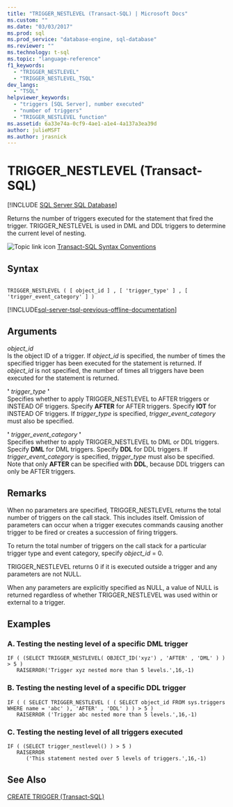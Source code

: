 ```yaml
---
title: "TRIGGER_NESTLEVEL (Transact-SQL) | Microsoft Docs"
ms.custom: ""
ms.date: "03/03/2017"
ms.prod: sql
ms.prod_service: "database-engine, sql-database"
ms.reviewer: ""
ms.technology: t-sql
ms.topic: "language-reference"
f1_keywords: 
  - "TRIGGER_NESTLEVEL"
  - "TRIGGER_NESTLEVEL_TSQL"
dev_langs: 
  - "TSQL"
helpviewer_keywords: 
  - "triggers [SQL Server], number executed"
  - "number of triggers"
  - "TRIGGER_NESTLEVEL function"
ms.assetid: 6a33e74a-0cf9-4ae1-a1e4-4a137a3ea39d
author: julieMSFT
ms.author: jrasnick
---
```

# TRIGGER_NESTLEVEL (Transact-SQL)
[!INCLUDE [SQL Server SQL Database](../../includes/applies-to-version/sql-asdb.md)]

  Returns the number of triggers executed for the statement that fired the trigger. TRIGGER_NESTLEVEL is used in DML and DDL triggers to determine the current level of nesting.  
  
 ![Topic link icon](../../database-engine/configure-windows/media/topic-link.gif "Topic link icon") [Transact-SQL Syntax Conventions](../../t-sql/language-elements/transact-sql-syntax-conventions-transact-sql.md)  
  
## Syntax  
  
```  
  
TRIGGER_NESTLEVEL ( [ object_id ] , [ 'trigger_type' ] , [ 'trigger_event_category' ] )  
```  
  
[!INCLUDE[sql-server-tsql-previous-offline-documentation](../../includes/sql-server-tsql-previous-offline-documentation.md)]

## Arguments
 *object_id*  
 Is the object ID of a trigger. If *object_id* is specified, the number of times the specified trigger has been executed for the statement is returned. If *object_id* is not specified, the number of times all triggers have been executed for the statement is returned.  
  
 **'** *trigger_type* **'**  
 Specifies whether to apply TRIGGER_NESTLEVEL to AFTER triggers or INSTEAD OF triggers. Specify **AFTER** for AFTER triggers. Specify **IOT** for INSTEAD OF triggers. If *trigger_type* is specified, *trigger_event_category* must also be specified.  
  
 **'** *trigger_event_category* **'**  
 Specifies whether to apply TRIGGER_NESTLEVEL to DML or DDL triggers. Specify **DML** for DML triggers. Specify **DDL** for DDL triggers. If *trigger_event_category* is specified, *trigger_type* must also be specified. Note that only **AFTER** can be specified with **DDL**, because DDL triggers can only be AFTER triggers.  
  
## Remarks  
 When no parameters are specified, TRIGGER_NESTLEVEL returns the total number of triggers on the call stack. This includes itself. Omission of parameters can occur when a trigger executes commands causing another trigger to be fired or creates a succession of firing triggers.  
  
 To return the total number of triggers on the call stack for a particular trigger type and event category, specify *object_id* = 0.  
  
 TRIGGER_NESTLEVEL returns 0 if it is executed outside a trigger and any parameters are not NULL.  
  
 When any parameters are explicitly specified as NULL, a value of NULL is returned regardless of whether TRIGGER_NESTLEVEL was used within or external to a trigger.  
  
## Examples  
  
### A. Testing the nesting level of a specific DML trigger  
  
```  
IF ( (SELECT TRIGGER_NESTLEVEL( OBJECT_ID('xyz') , 'AFTER' , 'DML' ) ) > 5 )  
   RAISERROR('Trigger xyz nested more than 5 levels.',16,-1)  
```  
  
### B. Testing the nesting level of a specific DDL trigger  
  
```  
IF ( ( SELECT TRIGGER_NESTLEVEL ( ( SELECT object_id FROM sys.triggers  
WHERE name = 'abc' ), 'AFTER' , 'DDL' ) ) > 5 )  
   RAISERROR ('Trigger abc nested more than 5 levels.',16,-1)  
```  
  
### C. Testing the nesting level of all triggers executed  
  
```  
IF ( (SELECT trigger_nestlevel() ) > 5 )  
   RAISERROR  
      ('This statement nested over 5 levels of triggers.',16,-1)  
```  
  
## See Also  
 [CREATE TRIGGER &#40;Transact-SQL&#41;](../../t-sql/statements/create-trigger-transact-sql.md)  
  
  
